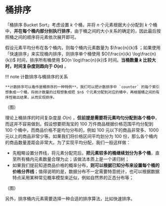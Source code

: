 # 桶排序

「桶排序 Bucket Sort」考虑设置 $k$ 个桶，并将 $n$ 个元素根据大小分配到 $k$ 个桶中，**并在每个桶内部分别执行排序**，由于桶之间的大小关系的确定的，因此最后按照桶之间的顺序将元素依次展开即可。

假设元素平均分布在各个桶内，则每个桶内元素数量为 $\frac{n}{k}$ ；如果使用「快速排序」来实现桶内排序，则排序单个桶使用 $O(\frac{n}{k} \log\frac{n}{k})$ 时间，排序所有桶使用 $O(n \log\frac{n}{k})$ 时间。**当桶数量 $k$ 比较大时，时间复杂度则趋向于 $O(n)$** 。

!!! note 计数排序与桶排序的关系

    **计数排序可以看作是桶排序的一种特例**。我们可以把计数排序中 `counter` 的每个索引想象成一个桶，将统计数量的过程想象成把 $n$ 个元素分配到对应的桶中，再根据桶之间的有序性输出结果，从而实现排序。

（图）

理论上桶排序的时间复杂度是 $O(n)$ ，**但前提是需要将元素均匀分配到各个桶中**，而这并不容易做到。假设想要把淘宝的 $100$ 万件商品根据价格范围平均分配到 $100$ 个桶中，而商品价格不是均匀分布的，例如 $100$ 元以下的商品非常多、$1000$ 元以上的商品非常少等。如果我们将价格区间平均划分为 $100$ 份，那么各个桶内的商品数量差距会非常大。为了实现平均分配，我们一般这样做：

- 先粗略设置分界线，将元素分配完后，**把元素较多的桶继续划分为多个桶**，直至所有桶内元素数量合理为止；该做法本质上是一个递归树；
- 如果我们提前知道商品价格的概率分布，**则可以根据已知分布来设置每个桶的价格分界线**；值得说明的是，数据分布不一定需要特意统计，也可以根据数据特点采用某种常见概率模型来近似，例如自然界的正态分布等；

（图）

另外，排序桶内元素需要选择一种合适的排序算法，比如快速排序。
